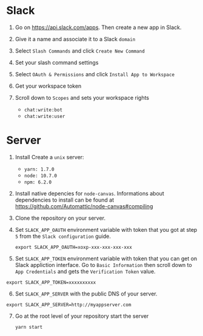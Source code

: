 # Slack

1. Go on https://api.slack.com/apps. Then create a new app in Slack.

2. Give it a name and associate it to a Slack `domain`

3. Select `Slash Commands` and click `Create New Command`

4. Set your slash command settings

5. Select `OAuth & Permissions` and click `Install App to Workspace`

6. Get your workspace token

7. Scroll down to `Scopes` and sets your workspace rights

   - `chat:write:bot`
   - `chat:write:user`

# Server

1. Install
   Create a `unix` server:

   - `yarn: 1.7.0`
   - `node: 10.7.0`
   - `npm: 6.2.0`

2. Install native depencies for `node-canvas`. Informations about dependencies to install can be found at https://github.com/Automattic/node-canvas#compiling

3. Clone the repository on your server.

4. Set `SLACK_APP_OAUTH` environment variable with token that you got at
   step `5` from the `Slack configuration` guide.

   ```
   export SLACK_APP_OAUTH=xoxp-xxx-xxx-xxx-xxx
   ```

5. Set `SLACK_APP_TOKEN` environment variable with token that you can get
   on Slack appliction interface. Go to `Basic Information` then scroll
   down to `App Credentials` and gets the `Verification Token` value.

  ```
  export SLACK_APP_TOKEN=xxxxxxxxxx
  ```

6. Set `SLACK_APP_SERVER` with the public DNS of your server.

  ```
  export SLACK_APP_SERVER=http://myappserver.com
  ```

7. Go at the root level of your repository start the server

   ```
   yarn start
   ```
